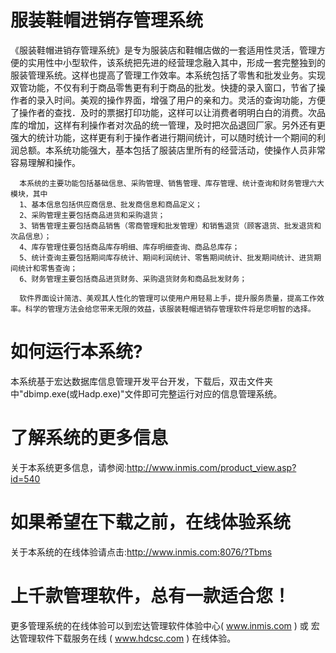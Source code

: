 # 服装鞋帽进销存管理系统

《服装鞋帽进销存管理系统》是专为服装店和鞋帽店做的一套适用性灵活，管理方便的实用性中小型软件，该系统把先进的经营理念融入其中，形成一套完整独到的服装管理系统。这样也提高了管理工作效率。本系统包括了零售和批发业务。实现双管功能，不仅有利于商品零售更有利于商品的批发。快捷的录入窗口，节省了操作者的录入时间。美观的操作界面，增强了用户的亲和力。灵活的查询功能，方便了操作者的查找．及时的票据打印功能，这样可以让消费者明明白白的消费。次品库的增加，这样有利操作者对次品的统一管理，及时把次品退回厂家。另外还有更强大的统计功能，这样更有利于操作者进行期间统计，可以随时统计一个期间的利润总额。本系统功能强大，基本包括了服装店里所有的经营活动，使操作人员非常容易理解和操作。

      本系统的主要功能包括基础信息、采购管理、销售管理、库存管理、统计查询和财务管理六大模块，其中  
      1、基本信息包括供应商信息、批发商信息和商品定义；  
      2、采购管理主要包括商品进货和采购退货；  
      3、销售管理主要包括商品销售（零商管理和批发管理）和销售退货（顾客退货、批发退货和次品信息）；  
      4、库存管理住要包括商品库存明细、库存明细查询、商品总库存；  
      5、统计查询主要包括期间库存统计、期间利润统计、零售期间统计、批发期间统计、进货期间统计和零售查询；  
      6、财务管理主要包括商品进货财务、采购退货财务和商品批发财务；

      软件界面设计简洁、美观其人性化的管理可以使用户用轻易上手，提升服务质量，提高工作效率。科学的管理方法会给您带来无限的效益，该服装鞋帽进销存管理软件将是您明智的选择。

# 如何运行本系统?

本系统基于宏达数据库信息管理开发平台开发，下载后，双击文件夹中"dbimp.exe(或Hadp.exe)"文件即可完整运行对应的信息管理系统。

# 了解系统的更多信息

关于本系统更多信息，请参阅:http://www.inmis.com/product_view.asp?id=540

# 如果希望在下载之前，在线体验系统

关于本系统的在线体验请点击:http://www.inmis.com:8076/?Tbms

# 上千款管理软件，总有一款适合您！

更多管理系统的在线体验可以到宏达管理软件体验中心( www.inmis.com ) 或 宏达管理软件下载服务在线 ( www.hdcsc.com ) 在线体验。

